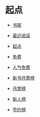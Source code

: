 # 起点


<div id = "首"></div>
<script src = "../js/首.js"></script>


* [书架](https://my.qidian.com/bookcase/)


* [最近阅读](https://m.qidian.com/bookshelf/history)
* [起点](https://www.qidian.com/)
* [免费](https://m.qidian.com/free/)
* [人气免费](https://m.qidian.com/hotfree/)


* [新书月票榜](https://www.qidian.com/rank/yuepiao/chn0/month/)
* [月票榜](https://m.qidian.com/rank/yuepiao/)
* [新人榜](https://m.qidian.com/rank/newauthor/)
* [签约榜](https://m.qidian.com/rank/sign/)


<div id = "cmfu_book"></div>
<script src = "../js/起点.js"></script>
